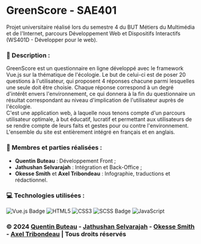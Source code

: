 # GreenScore - SAE401

Projet universitaire réalisé lors du semestre 4 du BUT Métiers du Multimédia et de l'Internet, parcours Développement Web et Dispositifs Interactifs (WS401D - Développer pour le web).

### 📜 Description :
GreenScore est un questionnaire en ligne développé avec le framework Vue.js sur la thématique de l'écologie. Le but de celui-ci est de poser 20 questions à l'utilisateur, qui proposent 4 réponses chacune parmi lesquelles une seule doit être choisie. Chaque réponse correspond à un degré d'intérêt envers l'environnement, ce qui donnera à la fin du questionnaire un résultat correspondant au niveau d'implication de l'utilisateur auprès de l'écologie.<br>
C'est une application web, à laquelle nous tenons compte d'un parcours utilisateur optimale, à but éducatif, lucratif et permettant aux utilisateurs de se rendre compte de leurs faits et gestes pour ou contre l'environnement.
L'ensemble du site est entièrement intégré en français et en anglais.

### 👥 Membres et parties réalisées :
* **Quentin Buteau** : Développement Front ;
* **Jathushan Selvarajah** : Intégration et Back-Office ;
* **Okesse Smith** et **Axel Tribondeau** : Infographie, traductions et rédactionnel.

### 💻 Technologies utilisées :
![Vue.js Badge](https://img.shields.io/badge/Vue.js-4FC08D?style=for-the-badge&logo=vue.js&logoColor=white)
![HTML5](https://img.shields.io/badge/html5-%23E34F26.svg?style=for-the-badge&logo=html5&logoColor=white)
![CSS3](https://img.shields.io/badge/css3-%231572B6.svg?style=for-the-badge&logo=css3&logoColor=white)
![SCSS Badge](https://img.shields.io/badge/Sass/SCSS-CC6699?style=for-the-badge&logo=sass&logoColor=white)
![JavaScript](https://img.shields.io/badge/javascript-%23323330.svg?style=for-the-badge&logo=javascript&logoColor=%23F7DF1E)

### © 2024 [Quentin Buteau](http://qbuteau.fr) - [Jathushan Selvarajah](http://mmi22g05.mmi-troyes.fr) - [Okesse Smith](http://mmi22g07.mmi-troyes.fr/portfolio/) - [Axel Tribondeau](http://mmi22g11.mmi-troyes.fr/portfolio) | Tous droits réservés
 
